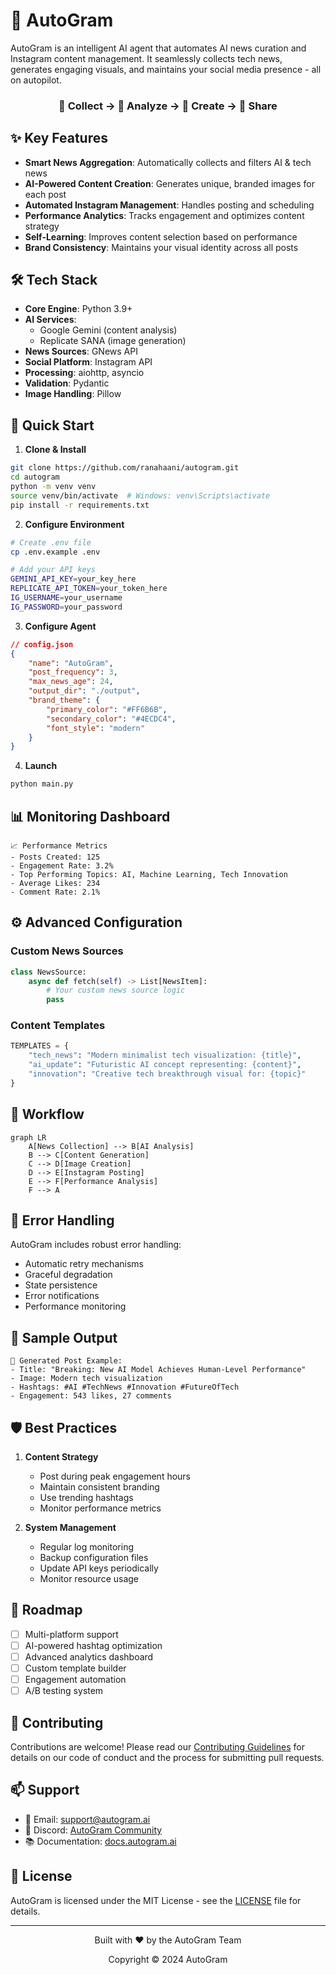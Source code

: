 # 🤖 AutoGram

AutoGram is an intelligent AI agent that automates AI news curation and Instagram content management. It seamlessly collects tech news, generates engaging visuals, and maintains your social media presence - all on autopilot.

<div align="center">
    <h3>🔄 Collect → 🧠 Analyze → 🎨 Create → 📱 Share</h3>
</div>

## ✨ Key Features

- **Smart News Aggregation**: Automatically collects and filters AI & tech news
- **AI-Powered Content Creation**: Generates unique, branded images for each post
- **Automated Instagram Management**: Handles posting and scheduling
- **Performance Analytics**: Tracks engagement and optimizes content strategy
- **Self-Learning**: Improves content selection based on performance
- **Brand Consistency**: Maintains your visual identity across all posts

## 🛠️ Tech Stack

- **Core Engine**: Python 3.9+
- **AI Services**: 
  - Google Gemini (content analysis)
  - Replicate SANA (image generation)
- **News Sources**: GNews API
- **Social Platform**: Instagram API
- **Processing**: aiohttp, asyncio
- **Validation**: Pydantic
- **Image Handling**: Pillow


## 🚀 Quick Start

1. **Clone & Install**
```bash
git clone https://github.com/ranahaani/autogram.git
cd autogram
python -m venv venv
source venv/bin/activate  # Windows: venv\Scripts\activate
pip install -r requirements.txt
```

2. **Configure Environment**
```bash
# Create .env file
cp .env.example .env

# Add your API keys
GEMINI_API_KEY=your_key_here
REPLICATE_API_TOKEN=your_token_here
IG_USERNAME=your_username
IG_PASSWORD=your_password
```

3. **Configure Agent**
```json
// config.json
{
    "name": "AutoGram",
    "post_frequency": 3,
    "max_news_age": 24,
    "output_dir": "./output",
    "brand_theme": {
        "primary_color": "#FF6B6B",
        "secondary_color": "#4ECDC4",
        "font_style": "modern"
    }
}
```

4. **Launch**
```bash
python main.py
```

## 📊 Monitoring Dashboard

```plaintext
📈 Performance Metrics
- Posts Created: 125
- Engagement Rate: 3.2%
- Top Performing Topics: AI, Machine Learning, Tech Innovation
- Average Likes: 234
- Comment Rate: 2.1%
```

## ⚙️ Advanced Configuration

### Custom News Sources
```python
class NewsSource:
    async def fetch(self) -> List[NewsItem]:
        # Your custom news source logic
        pass
```

### Content Templates
```python
TEMPLATES = {
    "tech_news": "Modern minimalist tech visualization: {title}",
    "ai_update": "Futuristic AI concept representing: {content}",
    "innovation": "Creative tech breakthrough visual for: {topic}"
}
```

## 🔄 Workflow

```mermaid
graph LR
    A[News Collection] --> B[AI Analysis]
    B --> C[Content Generation]
    C --> D[Image Creation]
    D --> E[Instagram Posting]
    E --> F[Performance Analysis]
    F --> A
```

## 🚧 Error Handling

AutoGram includes robust error handling:
- Automatic retry mechanisms
- Graceful degradation
- State persistence
- Error notifications
- Performance monitoring

## 📱 Sample Output

```plaintext
📸 Generated Post Example:
- Title: "Breaking: New AI Model Achieves Human-Level Performance"
- Image: Modern tech visualization
- Hashtags: #AI #TechNews #Innovation #FutureOfTech
- Engagement: 543 likes, 27 comments
```

## 🛡️ Best Practices

1. **Content Strategy**
   - Post during peak engagement hours
   - Maintain consistent branding
   - Use trending hashtags
   - Monitor performance metrics

2. **System Management**
   - Regular log monitoring
   - Backup configuration files
   - Update API keys periodically
   - Monitor resource usage

## 🔮 Roadmap

- [ ] Multi-platform support
- [ ] AI-powered hashtag optimization
- [ ] Advanced analytics dashboard
- [ ] Custom template builder
- [ ] Engagement automation
- [ ] A/B testing system

## 🤝 Contributing

Contributions are welcome! Please read our [Contributing Guidelines](CONTRIBUTING.md) for details on our code of conduct and the process for submitting pull requests.

## 📫 Support

- 📧 Email: support@autogram.ai
- 💬 Discord: [AutoGram Community](https://discord.gg/autogram)
- 📚 Documentation: [docs.autogram.ai](https://docs.autogram.ai)

## 📜 License

AutoGram is licensed under the MIT License - see the [LICENSE](LICENSE) file for details.

---

<div align="center">
    <p>Built with ❤️ by the AutoGram Team</p>
    <p>Copyright © 2024 AutoGram</p>
</div>
